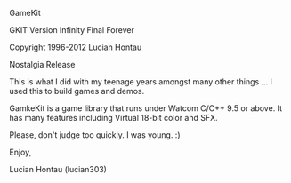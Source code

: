 GameKit

GKIT Version Infinity Final Forever

Copyright 1996-2012 Lucian Hontau

Nostalgia Release

This is what I did with my teenage years amongst many other things ...
I used this to build games and demos.

GamkeKit is a game library that runs
under Watcom C/C++ 9.5 or above. It has many
features including Virtual 18-bit color and
SFX. 

Please, don't judge too quickly. I was young. :)

Enjoy,

Lucian Hontau (lucian303)